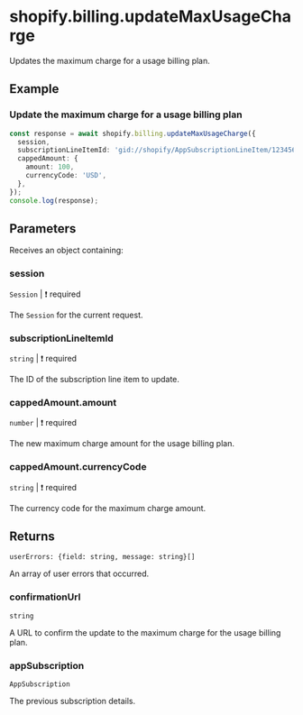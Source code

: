 # shopify.billing.updateMaxUsageCharge

Updates the maximum charge for a usage billing plan.

## Example

### Update the maximum charge for a usage billing plan

```ts
const response = await shopify.billing.updateMaxUsageCharge({
  session,
  subscriptionLineItemId: 'gid://shopify/AppSubscriptionLineItem/1234567890',
  cappedAmount: {
    amount: 100,
    currencyCode: 'USD',
  },
});
console.log(response);
```

## Parameters

Receives an object containing:

### session

`Session` | :exclamation: required

The `Session` for the current request.

### subscriptionLineItemId

`string` | :exclamation: required

The ID of the subscription line item to update.

### cappedAmount.amount

`number` | :exclamation: required

The new maximum charge amount for the usage billing plan.

### cappedAmount.currencyCode

`string` | :exclamation: required

The currency code for the maximum charge amount.

## Returns

`userErrors: {field: string, message: string}[]`

An array of user errors that occurred.

### confirmationUrl

`string`

A URL to confirm the update to the maximum charge for the usage billing plan.

### appSubscription

`AppSubscription`

The previous subscription details.
